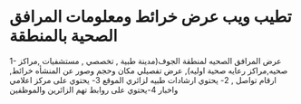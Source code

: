# تطيب ويب عرض خرائط ومعلومات المرافق الصحية بالمنطقة
1- عرض المرافق الصحيه لمنطقة الجوف(مدينة طبية , تخصصي , مستشفيات ,مراكز صحيه,مراكز رعايه صحية اوليه), عرض تفصيلي مكان وحجم وصور عن المنشأه
خرائط, ارقام تواصل , 
2- يحتوي ارشادات طبيه لزائري الموقع 
3- يحتوي على مركز اعلامي واخبار 
4-يحتوي على روابط تهم الزائرين والموظفين 
